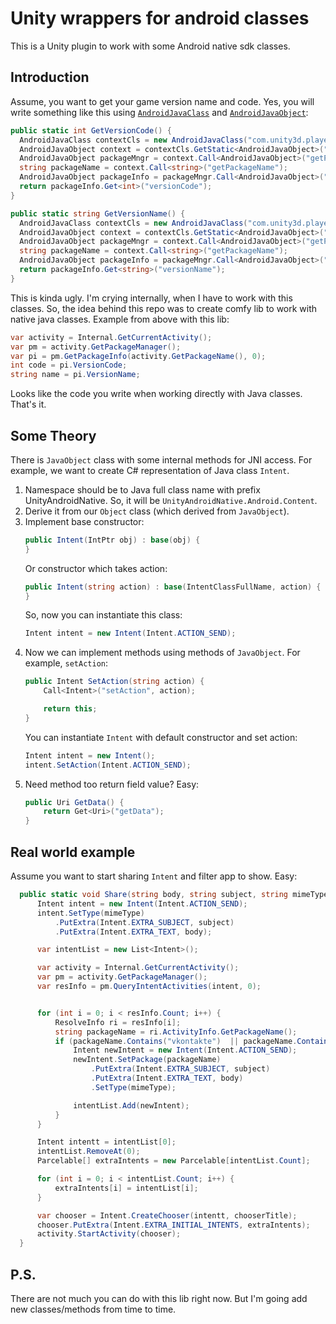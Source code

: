 # Unity wrappers for android classes


This is a Unity plugin to work with some Android native sdk classes.

## Introduction
Assume, you want to get your game version name and code. Yes, you will write something like this using [`AndroidJavaClass`](https://docs.unity3d.com/ScriptReference/AndroidJavaClass.html) and [`AndroidJavaObject`](https://docs.unity3d.com/ScriptReference/AndroidJavaObject.html):

```csharp
public static int GetVersionCode() {
  AndroidJavaClass contextCls = new AndroidJavaClass("com.unity3d.player.UnityPlayer");
  AndroidJavaObject context = contextCls.GetStatic<AndroidJavaObject>("currentActivity"); 
  AndroidJavaObject packageMngr = context.Call<AndroidJavaObject>("getPackageManager");
  string packageName = context.Call<string>("getPackageName");
  AndroidJavaObject packageInfo = packageMngr.Call<AndroidJavaObject>("getPackageInfo", packageName, 0);
  return packageInfo.Get<int>("versionCode");
}

public static string GetVersionName() {
  AndroidJavaClass contextCls = new AndroidJavaClass("com.unity3d.player.UnityPlayer");
  AndroidJavaObject context = contextCls.GetStatic<AndroidJavaObject>("currentActivity"); 
  AndroidJavaObject packageMngr = context.Call<AndroidJavaObject>("getPackageManager");
  string packageName = context.Call<string>("getPackageName");
  AndroidJavaObject packageInfo = packageMngr.Call<AndroidJavaObject>("getPackageInfo", packageName, 0);
  return packageInfo.Get<string>("versionName");
}
```

This is kinda ugly. I'm crying internally, when I have to work with this classes.
So, the idea behind this repo was to create comfy lib to work with native java classes. Example from above with this lib:

```csharp
var activity = Internal.GetCurrentActivity();
var pm = activity.GetPackageManager();
var pi = pm.GetPackageInfo(activity.GetPackageName(), 0);
int code = pi.VersionCode;
string name = pi.VersionName;
```

Looks like the code you write when working directly with Java classes. That's it.

## Some Theory
There is `JavaObject` class with some internal methods for JNI access. For example, we want to create C# representation of Java class `Intent`. 

1. Namespace should be to Java full class name with prefix UnityAndroidNative. So, it will be `UnityAndroidNative.Android.Content`.
2. Derive it from our `Object` class (which derived from `JavaObject`).
3. Implement base constructor:
    ```csharp
    public Intent(IntPtr obj) : base(obj) {
    }
    ```
    Or constructor which takes action:
    ```csharp
    public Intent(string action) : base(IntentClassFullName, action) {
    }
    ```
    So, now you can instantiate this class:
    ```csharp
    Intent intent = new Intent(Intent.ACTION_SEND);
    ```
4. Now we can implement methods using methods of `JavaObject`. For example, `setAction`:
    ```csharp
    public Intent SetAction(string action) {
        Call<Intent>("setAction", action);
    
        return this;
    }
    ```
    You can instantiate `Intent` with default constructor and set action:
    ```csharp
    Intent intent = new Intent();
    intent.SetAction(Intent.ACTION_SEND);
    ```
5. Need method too return field value? Easy:
    ```csharp
    public Uri GetData() {
        return Get<Uri>("getData");
    }
    ```

## Real world example
Assume you want to start sharing `Intent` and filter app to show. Easy:
```csharp
  public static void Share(string body, string subject, string mimeType = "text/plain", string chooserTitle = "Choose application") {
      Intent intent = new Intent(Intent.ACTION_SEND);
      intent.SetType(mimeType)
          .PutExtra(Intent.EXTRA_SUBJECT, subject)
          .PutExtra(Intent.EXTRA_TEXT, body);

      var intentList = new List<Intent>();

      var activity = Internal.GetCurrentActivity();
      var pm = activity.GetPackageManager();
      var resInfo = pm.QueryIntentActivities(intent, 0);


      for (int i = 0; i < resInfo.Count; i++) {
          ResolveInfo ri = resInfo[i];
          string packageName = ri.ActivityInfo.GetPackageName();
          if (packageName.Contains("vkontakte")  || packageName.Contains("instagram") || packageName.Contains("skype")) {
              Intent newIntent = new Intent(Intent.ACTION_SEND);
              newIntent.SetPackage(packageName)
                  .PutExtra(Intent.EXTRA_SUBJECT, subject)
                  .PutExtra(Intent.EXTRA_TEXT, body)
                  .SetType(mimeType);

              intentList.Add(newIntent);
          }
      }

      Intent intentt = intentList[0];
      intentList.RemoveAt(0);
      Parcelable[] extraIntents = new Parcelable[intentList.Count];

      for (int i = 0; i < intentList.Count; i++) {
          extraIntents[i] = intentList[i];
      }

      var chooser = Intent.CreateChooser(intentt, chooserTitle);
      chooser.PutExtra(Intent.EXTRA_INITIAL_INTENTS, extraIntents);
      activity.StartActivity(chooser);
  }
 ```
 
## P.S.
There are not much you can do with this lib right now. But I'm going add new classes/methods from time to time.
